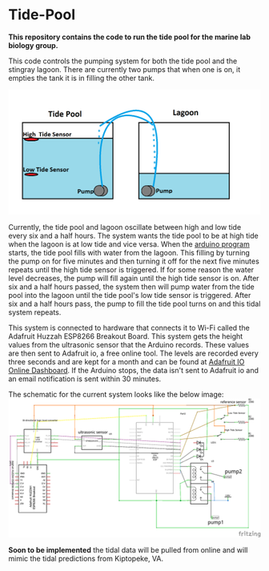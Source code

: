 # Tide-Pool
**This repository contains the code to run the tide pool
for the marine lab biology group.**

This code controls the pumping system for both the tide pool and the stingray
lagoon. There are currently two pumps that when one is on, it empties the tank
it is in filling the other tank.

![Simplified Tide Pool Diagram](SimplifiedTidePool.png?raw=true "Simplified Tide Pool Diagram")

Currently, the tide pool and lagoon oscillate between high and low tide every six and a half hours. The system wants the tide pool to be at high tide when the lagoon is at low tide and vice versa. When the [arduino program](TidePoolLCD/TidePoolLCD.ino) starts, the tide pool fills with water from the lagoon. This filling by turning the pump on for five minutes and then turning it off for the next five minutes repeats until the high tide sensor is triggered. If for some reason the water level decreases, the pump will fill again until the high tide sensor is on. After six and a half hours passed, the system then will pump water from the tide pool into the lagoon until the tide pool's low tide sensor is triggered. After six and a half hours pass, the pump to fill the tide pool turns on and this tidal system repeats.

This system is connected to hardware that connects it to Wi-Fi called the Adafruit Huzzah ESP8266 Breakout Board. This system gets the height values from the ultrasonic sensor that the Arduino records. These values are then sent to Adafruit io, a free online tool. The levels are recorded every three seconds and are kept for a month and can be found at [Adafruit IO Online Dashboard](https://io.adafruit.com/anonymousAlligator/dashboards/ultrasonicsensordashboard). If the Arduino stops, the data isn't sent to Adafruit io and an email notification is sent within 30 minutes.

The schematic for the current system looks like the below image:
![Tide Pool Schematic](TidePoolProposed_schem.png?raw=true "Tide Pool Schematic")

**Soon to be implemented** the tidal data will be pulled from online and will mimic the tidal predictions from Kiptopeke, VA.
